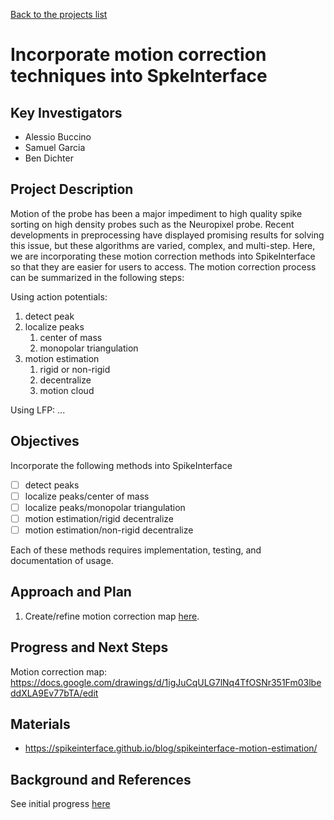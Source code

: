 [Back to the projects list](../../)

<!-- For information on how to write GitHub .md files see https://guides.github.com/features/mastering-markdown/ -->

# Incorporate motion correction techniques into SpkeInterface

## Key Investigators

- Alessio Buccino
- Samuel Garcia
- Ben Dichter
<!-- - Investigator 1 (Affiliation)-->
<!-- - Investigator 2 (Affiliation)-->

## Project Description


Motion of the probe has been a major impediment to high quality spike sorting on high density probes such as the Neuropixel probe. Recent developments in preprocessing have displayed promising results for solving this issue, but these algorithms are varied, complex, and multi-step. Here, we are incorporating these motion correction methods into SpikeInterface so that they are easier for users to access. The motion correction process can be summarized in the following steps: 

Using action potentials:
1. detect peak
2. localize peaks
    1. center of mass
    2. monopolar triangulation
3. motion estimation
    1. rigid or non-rigid
    2. decentralize
    3. motion cloud


Using LFP:
...
## Objectives

Incorporate the following methods into SpikeInterface
* [ ] detect peaks
* [ ] localize peaks/center of mass
* [ ] localize peaks/monopolar triangulation
* [ ] motion estimation/rigid decentralize
* [ ] motion estimation/non-rigid decentralize

Each of these methods requires implementation, testing, and documentation of usage.

## Approach and Plan

1. Create/refine motion correction map [here](https://docs.google.com/drawings/d/1igJuCqULG7lNq4TfOSNr351Fm03lbeddXLA9Ev77bTA/edit).
<!-- 1. Describe the steps of your planned approach to reach the objectives.-->
<!-- 1. ... -->
<!-- 1. ... -->

## Progress and Next Steps

Motion correction map: https://docs.google.com/drawings/d/1igJuCqULG7lNq4TfOSNr351Fm03lbeddXLA9Ev77bTA/edit

<!--Populate this section as you are making progress before/during/after the hackathon-->
<!--Describe the progress you have made on the project,e.g., which objectives you have achieved and how.-->
<!--Describe the next steps you are planing to take to complete the project.-->

## Materials

* https://spikeinterface.github.io/blog/spikeinterface-motion-estimation/
<!--If available add links to the materials relevant to the project, e.g., the code generated for the project or data used-->
<!--If available add pictures and links to videos that demonstrate what has been accomplished.-->
<!--![Description of picture](Example2.jpg)-->

## Background and References

See initial progress [here](https://spikeinterface.github.io/blog/spikeinterface-motion-estimation/)

<!--Use this space for information that may help people better understand your project, like links to papers, source code, or data ,e.g:-->
<!-- - Source code: https://github.com/YourUser/YourRepository -->
<!-- - Documentation: https://link.to.docs -->
<!-- - Test data: https://link.to.test.data -->


